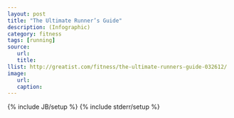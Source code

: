 ```yaml
---
layout: post
title: "The Ultimate Runner’s Guide"
description: (Infographic)
category: fitness
tags: [running]
source:
   url:
   title:
llist: http://greatist.com/fitness/the-ultimate-runners-guide-032612/
image:
   url:
   caption:
---
```


{% include JB/setup %}
{% include stderr/setup %}
